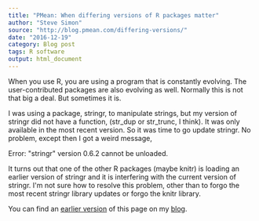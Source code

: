```yaml
---
title: "PMean: When differing versions of R packages matter"
author: "Steve Simon"
source: "http://blog.pmean.com/differing-versions/"
date: "2016-12-19"
category: Blog post
tags: R software
output: html_document
---
```


When you use R, you are using a program that is constantly evolving. The user-contributed packages are also evolving as well. Normally this is not that big a deal. But sometimes it is.

<!---More--->

I was using a package, stringr, to manipulate strings, but my version of stringr did not have a function, (str\_dup or str\_trunc, I think). It was only available in the most recent version. So it was time to go update stringr. No problem, except then I got a weird message,

Error: "stringr" version 0.6.2 cannot be unloaded.

It turns out that one of the other R packages (maybe knitr) is loading an earlier version of stringr and it is interfering with the current version of stringr. I'm not sure how to resolve this problem, other than to forgo the most recent stringr library updates or forgo the knitr library.

You can find an [earlier version][sim1] of this page on my [blog][sim2].

[sim1]: http://blog.pmean.com/differing-versions/
[sim2]: http://blog.pmean.com
